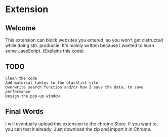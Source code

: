 # Extension

## Welcome 
This extension can block websites you entered, so you won't get distructed while doing sth. productie.
It's mainly written because I wanted to learn some JavaScript. (Explains this code)

## TODO
```
Clean the code
Add material tables to the blacklist site
Overwrite search function and/or how I save the data, to save performance
Design the pop-up window
```

## Final Words
I will eventually upload this extension to the chrome Store.
If you want to, you can test it already. Just download the zip and import it in Chrome.
